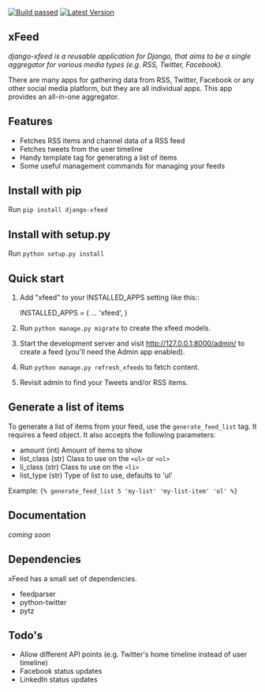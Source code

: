 [![Build passed](https://api.travis-ci.org/rschroen/django-xfeed.svg?branch=master)](https://pypi.python.org/pypi/django-xfeed/)
[![Latest Version](https://pypip.in/version/django-xfeed/badge.svg)](https://pypi.python.org/pypi/django-xfeed/)
    
xFeed
-----------
*django-xfeed is a reusable application for Django, that aims to be a single aggregator for various media types (e.g. RSS, Twitter, Facebook).*

There are many apps for gathering data from RSS, Twitter, Facebook or any other social media platform, but they are all individual apps. This app provides an all-in-one aggregator.

Features
-----------
* Fetches RSS items and channel data of a RSS feed
* Fetches tweets from the user timeline
* Handy template tag for generating a list of items
* Some useful management commands for managing your feeds

Install with pip
-----------
Run `pip install django-xfeed`

Install with setup.py
-----------
Run `python setup.py install`

Quick start
-----------
1. Add "xfeed" to your INSTALLED_APPS setting like this::

    INSTALLED_APPS = (
        ...
        'xfeed',
    )

2. Run `python manage.py migrate` to create the xfeed models.

4. Start the development server and visit http://127.0.0.1:8000/admin/
   to create a feed (you'll need the Admin app enabled).

5. Run `python manage.py refresh_xfeeds` to fetch content.

6. Revisit admin to find your Tweets and/or RSS items.

Generate a list of items
-----------
To generate a list of items from your feed, use the `generate_feed_list` tag. It requires a feed object. It also accepts the following parameters:
* amount (int) Amount of items to show
* list_class (str) Class to use on the `<ul>` or `<ol>`
* li_class (str) Class to use on the `<li>`
* list_type (str) Type of list to use, defaults to 'ul'

Example: `{% generate_feed_list 5 'my-list' 'my-list-item' 'ol' %}`

Documentation
-----------
*coming soon*

Dependencies
-----------
xFeed has a small set of dependencies.
* feedparser
* python-twitter
* pytz

Todo's
-----------
* Allow different API points (e.g. Twitter's home timeline instead of user timeline)
* Facebook status updates
* LinkedIn status updates
